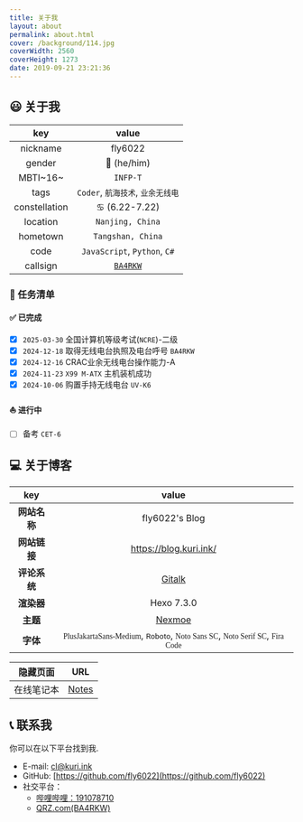 ```yaml
---
title: 关于我
layout: about
permalink: about.html
cover: /background/114.jpg
coverWidth: 2560
coverHeight: 1273
date: 2019-09-21 23:21:36
---
```

## 😃 关于我

| **key** |                            **value**                            |
| :-----------: | :-------------------------------------------------------------------: |
|   nickname   |                                fly6022                                |
|    gender    |                              👦 (he/him)                              |
|   MBTI~16~   |                              `INFP-T`                              |
|     tags     | `Coder`, `航海技术`, `业余无线电` |
| constellation |                            ♋ (6.22-7.22)                            |
|   location   |                          `Nanjing, China`                          |
|   hometown   |                          `Tangshan, China`                          |
|     code     |                  `JavaScript`, `Python`, `C#`                  |
|   callsign   |               [`BA4RKW`](https://www.qrz.com/db/BA4RKW)               |

### 🚀 任务清单

#### ✅ 已完成

- [X] `2025-03-30` 全国计算机等级考试(`NCRE`)-二级
- [X] `2024-12-18` 取得无线电台执照及电台呼号 `BA4RKW`
- [X] `2024-12-16` CRAC业余无线电台操作能力-A
- [X] `2024-11-23` `X99 M-ATX` 主机装机成功
- [X] `2024-10-06` 购置手持无线电台 `UV-K6`

#### ⛵ 进行中

- [ ] 备考 `CET-6`

## 💻 关于博客

|   **key**   |                                                                                                                                                                    **value**                                                                                                                                                                    |
| :----------------: | :----------------------------------------------------------------------------------------------------------------------------------------------------------------------------------------------------------------------------------------------------------------------------------------------------------------------------------------------------: |
| **网站名称** |                                                                                                                                                                     fly6022's Blog                                                                                                                                                                     |
| **网站链接** |                                                                                                                                                               https://blog.kuri.ink/                                                                                                                                                               |
| **评论系统** |                                                                                                                                                            [Gitalk](https://gitalk.github.io)                                                                                                                                                            |
|  **渲染器**  |                                                                                                                                                                       Hexo 7.3.0                                                                                                                                                                       |
|   **主题**   |                                                                                                                                                    [Nexmoe](https://docs.nexmoe.com/)                                                                                                                                                    |
|   **字体**   | <code><font face="PlusJakartaSans-Medium">PlusJakartaSans-Medium</font></code>, <code><font face="Roboto">Roboto</font></code>, <code><font face="Noto Sans SC">Noto Sans SC</font></code>, <code><font face="Noto Serif SC">Noto Serif SC</font></code>, <code><font face="Fira Code">Fira Code</font></code> |

| **隐藏页面** |          **URL**          |
| :----------------: | :-----------------------------: |
|     在线笔记本     | [Notes](https://note.kuri.ink/) |

## 📞 联系我

你可以在以下平台找到我.

- E-mail: [cl@kuri.ink](mailto:cl@kuri.ink)
- GitHub: [https://github.com/fly6022](https://github.com/fly6022)
- 社交平台：
  - [哔哩哔哩：191078710](https://space.bilibili.com/191078710)
  - [QRZ.com(BA4RKW)](https://www.qrz.com/db/BA4RKW)